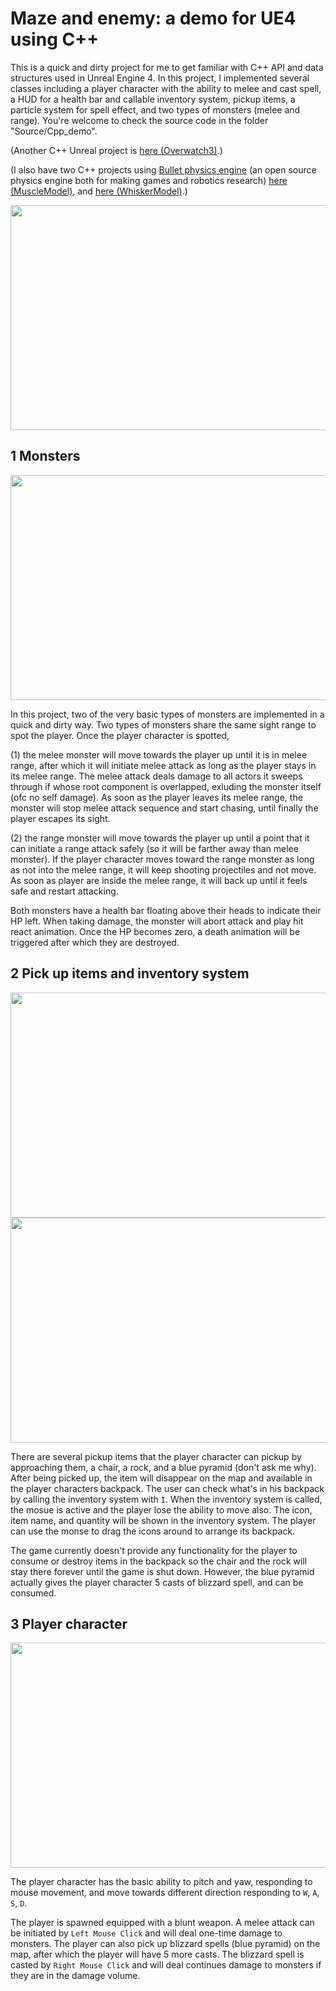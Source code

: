 # Maze and enemy: a demo for UE4 using C++

This is a quick and dirty project for me to get familiar with C++ API and data structures used in Unreal Engine 4. In this project, I implemented several classes including a player character with the ability to melee and cast spell, a HUD for a health bar and callable inventory system, pickup items, a particle system for spell effect, and two types of monsters (melee and range). You're welcome to check the source code in the folder "Source/Cpp_demo".

(Another C++ Unreal project is [here (Overwatch3)](https://github.com/legenary/overwatch3).)

(I also have two C++ projects using [Bullet physics engine](https://pybullet.org/wordpress/) (an open source physics engine both for making games and robotics research) [here (MuscleModel)](https://github.com/legenary/MuscleModel), and [here (WhiskerModel)](https://github.com/legenary/WhiskerModel).)

<img src="Documents/maze.PNG" height="360px" width="615px" >

## 1 Monsters

<img src="Documents/monsters.PNG" height="360px" width="615px" >

In this project, two of the very basic types of monsters are implemented in a quick and dirty way. Two types of monsters share the same sight range to spot the player. Once the player character is spotted, 

(1) the melee monster will move towards the player up until it is in melee range, after which it will initiate melee attack as long as the player stays in its melee range. The melee attack deals damage to all actors it sweeps through if whose root component is overlapped, exluding the monster itself (ofc no self damage). As soon as the player leaves its melee range, the monster will stop melee attack sequence and start chasing, until finally the player escapes its sight.

(2) the range monster will move towards the player up until a point that it can initiate a range attack safely (so it will be farther away than melee monster). If the player character moves toward the range monster as long as not into the melee range, it will keep shooting projectiles and not move. As soon as player are inside the melee range, it will back up until it feels safe and restart attacking. 

Both monsters have a health bar floating above their heads to indicate their HP left. When taking damage, the monster will abort attack and play hit react animation. Once the HP becomes zero, a death animation will be triggered after which they are destroyed.

## 2 Pick up items and inventory system

<img src="Documents/pickup.PNG" height="360px" width="615px" >
<img src="Documents/inventory.PNG" height="360px" width="615px" >

There are several pickup items that the player character can pickup by approaching them, a chair, a rock, and a blue pyramid (don't ask me why). After being picked up, the item will disappear on the map and available in the player characters backpack. The user can check what's in his backpack by calling the inventory system with `I`. When the inventory system is called, the mosue is active and the player lose the ability to move also. The icon, item name, and quantity will be shown in the inventory system. The player can use the monse to drag the icons around to arrange its backpack.

The game currently doesn't provide any functionality for the player to consume or destroy items in the backpack so the chair and the rock will stay there forever until the game is shut down. However, the blue pyramid actually gives the player character 5 casts of blizzard spell, and can be consumed.

## 3 Player character

<img src="Documents/particles.PNG" height="360px" width="615px" >

The player character has the basic ability to pitch and yaw, responding to mouse movement, and move towards different direction responding to `W`, `A`, `S`, `D`.

The player is spawned equipped with a blunt weapon. A melee attack can be initiated by `Left Mouse Click` and will deal one-time damage to monsters. The player can also pick up blizzard spells (blue pyramid) on the map, after which the player will have 5 more casts. The blizzard spell is casted by `Right Mouse Click` and will deal continues damage to monsters if they are in the damage volume. 






